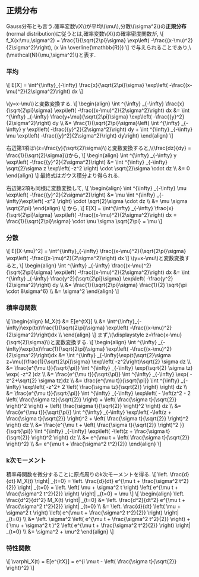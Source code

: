 ## 正規分布
Gauss分布とも言う.確率変数\\(X\\)が平均\\(\mu\\),分散\\(\sigma^2\\)の**正規分布**(normal distribution)に従うとは,確率変数\\(X\\)の確率密度関数が,
\\[
	f_X(x:\mu,\sigma^2) = \frac{1}{\sqrt{2\pi}\sigma} \exp\left( -\frac{(x-\mu)^2}{2\sigma^2}\right), (x \in \overline{\mathbb{R}})
\\]
で与えられることであり,\\(\mathcal{N}(\mu,\sigma^2)\\)と表す.

### 平均
\\[
	E[X] = \int^{\infty}_{-\infty} \frac{x}{\sqrt{2\pi}\sigma} \exp\left( -\frac{(x-\mu)^2}{2\sigma^2}\right) dx
\\]

\\(y=x-\mu\\)と変数変換する.
\\[
  \begin{align}
	\int ^{\infty} _{-\infty} \frac{x}{\sqrt{2\pi}\sigma} \exp\left( -\frac{(x-\mu)^2}{2\sigma^2}\right) dx &= \int ^{\infty} _{-\infty} \frac{y+\mu}{\sqrt{2\pi}\sigma} \exp\left( -\frac{{y}^2}{2\sigma^2}\right) dy \\\\
	&= \frac{1}{\sqrt{2\pi}\sigma}\left( \int ^{\infty} _{-\infty} y \exp\left( -\frac{{y}^2}{2\sigma^2}\right) dy + \int ^{\infty} _{-\infty} \mu \exp\left( -\frac{{y}^2}{2\sigma^2}\right) dy\right)
  \end{align}
\\]

右辺第1項は\\(z=\frac{y}{\sqrt{2}\sigma}\\)と変数変換すると,\\(\frac{dz}{dy} = \frac{1}{\sqrt{2}\sigma}\\)から,
\\[
  \begin{align}
\int ^{\infty} _{-\infty} y \exp\left( -\frac{{y}^2}{2\sigma^2}\right) &= \int ^{\infty} _{-\infty} \sqrt{2}\sigma z \exp\left( -z^2 \right) \cdot \sqrt{2}\sigma \cdot dz \\\\
	&= 0
  \end{align}
\\]
最終式はガウス積分より得られる.

右辺第2項も同様に変数変換して,
\\[
  \begin{align}
\int ^{\infty} _{-\infty} \mu \exp\left( -\frac{{y}^2}{2\sigma^2}\right) &= \mu \int ^{\infty} _{-\infty}\exp\left( -z^2 \right) \cdot \sqrt{2}\sigma \cdot dz \\\\
	&= \mu \sigma \sqrt{2\pi}
  \end{align}
\\]
から,
\\[
	E[X] = \int^{\infty} _{-\infty} \frac{x}{\sqrt{2\pi}\sigma} \exp\left( -\frac{(x-\mu)^2}{2\sigma^2}\right) dx = \frac{1}{\sqrt{2\pi}\sigma} \cdot \mu \sigma \sqrt{2\pi} = \mu
\\]

### 分散
\\[
	E[(X-\mu)^2] = \int^{\infty}_{-\infty} \frac{(x-\mu)^2}{\sqrt{2\pi}\sigma} \exp\left( -\frac{(x-\mu)^2}{2\sigma^2}\right) dx
\\]
\\(y=x-\mu\\)と変数変換すると,
\\[
  \begin{align}
	\int ^{\infty} _{-\infty} \frac{(x-\mu)^2}{\sqrt{2\pi}\sigma} \exp\left( -\frac{(x-\mu)^2}{2\sigma^2}\right) dx &= \int ^{\infty} _{-\infty} \frac{y^2}{\sqrt{2\pi}\sigma} \exp\left( -\frac{y^2}{2\sigma^2}\right) dy \\\\
	&= \frac{1}{\sqrt{2\pi}\sigma} \frac{1}{2} \sqrt{\pi \cdot 8\sigma^6} \\\\
	&= \sigma^2
  \end{align}
\\]

### 積率母関数
\\[
  \begin{align}
	M_X(t) &= E[e^{tX}] \\\\
	&= \int^{\infty}_{-\infty}\exp(tx)\frac{1}{\sqrt{2\pi}\sigma} \exp\left( -\frac{(x-\mu)^2}{2\sigma^2}\right)dx \\\\
   \end{align}
\\]
まず,\\(\displaystyle z=\frac{x-\mu}{\sqrt{2}\sigma}\\)と変数変換する.
\\[
  \begin{align}
  \int ^{\infty} _{-\infty}\exp(tx)\frac{1}{\sqrt{2\pi}\sigma} \exp\left( -\frac{(x-\mu)^2}{2\sigma^2}\right)dx &= \int ^{\infty} _{-\infty}\exp(t(\sqrt{2}\sigma z+\mu))\frac{1}{\sqrt{2\pi}\sigma} \exp\left( -z^2\right)\sqrt{2} \sigma dz \\\\
	&= \frac{e^{\mu t}}{\sqrt{\pi}} \int ^{\infty} _{-\infty} \exp(\sqrt{2} \sigma tz) \exp( -z^2 )dz \\\\
	&= \frac{e^{\mu t}}{\sqrt{\pi}} \int ^{\infty} _{-\infty} \exp( -z^2+\sqrt{2} \sigma tz)dz \\\\
	&= \frac{e^{\mu t}}{\sqrt{\pi}} \int ^{\infty} _{-\infty} \exp\left( -z^2+ 2 \left( \frac{\sigma tz}{\sqrt{2}} \right) \right) dz \\\\
	&= \frac{e^{\mu t}}{\sqrt{\pi}} \int ^{\infty} _{-\infty} \exp\left( - \left(z^2 - 2 \left( \frac{\sigma tz}{\sqrt{2}} \right) + \left( \frac{\sigma t}{\sqrt{2}} \right)^2 \right) + \left( \frac{\sigma t}{\sqrt{2}} \right)^2 \right) dz \\\\
	&= \frac{e^{\mu t}}{\sqrt{\pi}} \int ^{\infty} _{-\infty} \exp\left( -\left(z +  \frac{\sigma t}{\sqrt{2}} \right)^2 + \left( \frac{\sigma t}{\sqrt{2}} \right)^2 \right) dz \\\\
	&= \frac{e^{\mu t + \left( \frac{\sigma t}{\sqrt{2}} \right)^2 }}{\sqrt{\pi}} \int ^{\infty} _{-\infty} \exp\left( -\left(z +  \frac{\sigma t}{\sqrt{2}} \right)^2 \right) dz \\\\
	&= e^{\mu t + \left( \frac{\sigma t}{\sqrt{2}} \right)^2} \\\\
	&= e^{\mu t + \frac{\sigma^2 t^2}{2}}
  \end{align}
\\]

### k次モーメント
積率母関数を微分することに原点周りのk次モーメントを得る.
\\[
	\left. \frac{d}{dt} M_X(t) \right| _{t=0} = \left. \frac{d}{dt} e^{\mu t + \frac{\sigma^2 t^2}{2}} \right| _{t=0} = \left. \left( \mu + \sigma^2 t \right) \left( e^{\mu t + \frac{\sigma^2 t^2}{2}} \right) \right| _{t=0} = \mu
\\]
\\[
  \begin{align}
	\left. \frac{d^2}{dt^2} M_X(t) \right| _{t=0} &= \left. \frac{d^2}{dt^2} e^{\mu t + \frac{\sigma^2 t^2}{2}} \right| _{t=0} \\\\
	&= \left. \frac{d}{dt} \left( \mu + \sigma^2 t \right) \left( e^{\mu t + \frac{\sigma^2 t^2}{2}} \right) \right| _{t=0} \\\\
	&= \left. \sigma^2 \left( e^{\mu t + \frac{\sigma^2 t^2}{2}} \right) + ( \mu + \sigma^2 t )^2 \left( e^{\mu t + \frac{\sigma^2 t^2}{2}} \right) \right| _{t=0} \\\\
	&= \sigma^2 + \mu^2
  \end{align}
\\]


### 特性関数
\\[
	\varphi_X(t) = E[e^{itX}] = e^{i \mu t - \left( \frac{\sigma t}{\sqrt{2}} \right)^2}
\\]
